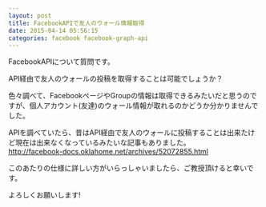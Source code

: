 ```yaml
---
layout: post
title: FacebookAPIで友人のウォール情報取得
date: 2015-04-14 05:56:15
categories: facebook facebook-graph-api
---
```

<p>FacebookAPIについて質問です。 </p>

<p>API経由で友人のウォールの投稿を取得することは可能でしょうか？ </p>

<p>色々調べて、FacebookページやGroupの情報は取得できるみたいだと思うのですが、個人アカウント(友達)のウォール情報が取れるのかどうか分かりませんでした。 </p>

<p>APIを調べていたら、昔はAPI経由で友人のウォールに投稿することは出来たけど現在は出来なくなっているみたいな記事もありました。 <br>
<a href="http://facebook-docs.oklahome.net/archives/52072855.html" rel="nofollow">http://facebook-docs.oklahome.net/archives/52072855.html</a> </p>

<p>このあたりの仕様に詳しい方がいらっしゃいましたら、ご教授頂けると幸いです。 </p>

<p>よろしくお願いします!</p>

